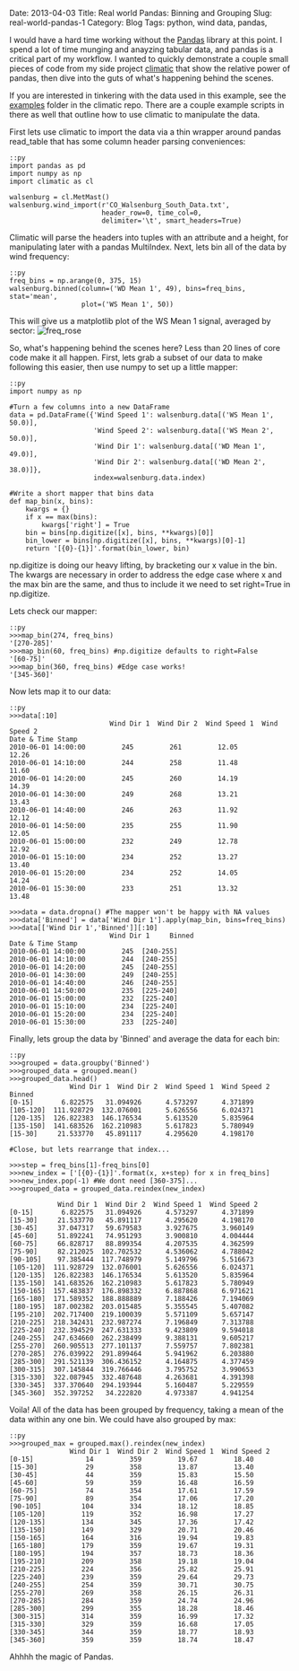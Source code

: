Date: 2013-04-03
Title: Real world Pandas: Binning and Grouping
Slug: real-world-pandas-1
Category: Blog
Tags: python, wind data, pandas, 

I would have a hard time working without the [Pandas](http://pandas.pydata.org/) library at this point. I spend a lot of time munging and anayzing tabular data, and pandas is a critical part of my workflow. I wanted to quickly demonstrate a couple small pieces of code from my side project [climatic](https://github.com/wrobstory/climatic) that show the relative power 
of pandas, then dive into the guts of what's happening behind the scenes. 

If you are interested in tinkering with the data used in this example, see the [examples](https://github.com/wrobstory/climatic/tree/master/examples) folder in the climatic repo. There are a couple example scripts in there as well that outline how to use climatic to manipulate the data. 

First lets use climatic to import the data via a thin wrapper around pandas read_table that has some column header parsing conveniences: 

    ::py
    import pandas as pd
    import numpy as np
    import climatic as cl

    walsenburg = cl.MetMast()
    walsenburg.wind_import(r'CO_Walsenburg_South_Data.txt', 
                           header_row=0, time_col=0, 
                           delimiter='\t', smart_headers=True)
                           
Climatic will parse the headers into tuples with an attribute and a height, for manipulating later with a pandas MultiIndex. Next, lets bin all of the data by wind frequency:

    ::py
    freq_bins = np.arange(0, 375, 15)
    walsenburg.binned(column=('WD Mean 1', 49), bins=freq_bins, stat='mean', 
                      plot=('WS Mean 1', 50))

This will give us a matplotlib plot of the WS Mean 1 signal, averaged by sector: 
![freq_rose](http://farm9.staticflickr.com/8242/8618644004_4863172421_o.png)

So, what's happening behind the scenes here? Less than 20 lines of core code make it all happen. First, lets grab a subset of our data to make following this easier, then use numpy to set up a little mapper: 

    ::py
    import numpy as np
    
    #Turn a few columns into a new DataFrame
    data = pd.DataFrame({'Wind Speed 1': walsenburg.data[('WS Mean 1', 50.0)], 
                         'Wind Speed 2': walsenburg.data[('WS Mean 2', 50.0)], 
                         'Wind Dir 1': walsenburg.data[('WD Mean 1', 49.0)],
                         'Wind Dir 2': walsenburg.data[('WD Mean 2', 38.0)]}, 
                         index=walsenburg.data.index)
    
    #Write a short mapper that bins data
    def map_bin(x, bins):
        kwargs = {}
        if x == max(bins):
            kwargs['right'] = True
        bin = bins[np.digitize([x], bins, **kwargs)[0]]
        bin_lower = bins[np.digitize([x], bins, **kwargs)[0]-1]
        return '[{0}-{1}]'.format(bin_lower, bin)
        
np.digitize is doing our heavy lifting, by bracketing our x value in the bin. The kwargs are necessary in order to address the edge case where x and the max bin are the same, and thus to include it we need to set right=True in np.digitize.

Lets check our mapper: 

    ::py
    >>>map_bin(274, freq_bins)
    '[270-285]'
    >>>map_bin(60, freq_bins) #np.digitize defaults to right=False
    '[60-75]'
    >>>map_bin(360, freq_bins) #Edge case works!
    '[345-360]'
    
Now lets map it to our data:

    ::py
    >>>data[:10]
                             Wind Dir 1  Wind Dir 2  Wind Speed 1  Wind Speed 2
    Date & Time Stamp                                                      
    2010-06-01 14:00:00         245         261         12.05         12.26
    2010-06-01 14:10:00         244         258         11.48         11.60
    2010-06-01 14:20:00         245         260         14.19         14.39
    2010-06-01 14:30:00         249         268         13.21         13.43
    2010-06-01 14:40:00         246         263         11.92         12.12
    2010-06-01 14:50:00         235         255         11.90         12.05
    2010-06-01 15:00:00         232         249         12.78         12.92
    2010-06-01 15:10:00         234         252         13.27         13.40
    2010-06-01 15:20:00         234         252         14.05         14.24
    2010-06-01 15:30:00         233         251         13.32         13.48
    
    >>>data = data.dropna() #The mapper won't be happy with NA values
    >>>data['Binned'] = data['Wind Dir 1'].apply(map_bin, bins=freq_bins)
    >>>data[['Wind Dir 1','Binned']][:10]
                             Wind Dir 1     Binned
    Date & Time Stamp                         
    2010-06-01 14:00:00         245  [240-255]
    2010-06-01 14:10:00         244  [240-255]
    2010-06-01 14:20:00         245  [240-255]
    2010-06-01 14:30:00         249  [240-255]
    2010-06-01 14:40:00         246  [240-255]
    2010-06-01 14:50:00         235  [225-240]
    2010-06-01 15:00:00         232  [225-240]
    2010-06-01 15:10:00         234  [225-240]
    2010-06-01 15:20:00         234  [225-240]
    2010-06-01 15:30:00         233  [225-240]
    
Finally, lets group the data by 'Binned' and average the data for each bin: 

    ::py
    >>>grouped = data.groupby('Binned')
    >>>grouped_data = grouped.mean()
    >>>grouped_data.head() 
                   Wind Dir 1  Wind Dir 2  Wind Speed 1  Wind Speed 2
    Binned                                                       
    [0-15]       6.822575   31.094926      4.573297      4.371899
    [105-120]  111.928729  132.076001      5.626556      6.024371
    [120-135]  126.822383  146.176534      5.613520      5.835964
    [135-150]  141.683526  162.210983      5.617823      5.780949
    [15-30]     21.533770   45.891117      4.295620      4.198170
    
    #Close, but lets rearrange that index...
    
    >>>step = freq_bins[1]-freq_bins[0]
    >>>new_index = ['[{0}-{1}]'.format(x, x+step) for x in freq_bins]
    >>>new_index.pop(-1) #We dont need [360-375]...
    >>>grouped_data = grouped_data.reindex(new_index)
    
                Wind Dir 1  Wind Dir 2  Wind Speed 1  Wind Speed 2
    [0-15]       6.822575   31.094926      4.573297      4.371899
    [15-30]     21.533770   45.891117      4.295620      4.198170
    [30-45]     37.047317   59.679583      3.927675      3.960149
    [45-60]     51.892241   74.951293      3.900810      4.004444
    [60-75]     66.828717   88.899354      4.207535      4.362599
    [75-90]     82.212025  102.702532      4.536062      4.788042
    [90-105]    97.385444  117.748979      5.149796      5.516673
    [105-120]  111.928729  132.076001      5.626556      6.024371
    [120-135]  126.822383  146.176534      5.613520      5.835964
    [135-150]  141.683526  162.210983      5.617823      5.780949
    [150-165]  157.483837  176.898332      6.887868      6.971621
    [165-180]  171.589352  188.888889      7.188426      7.194069
    [180-195]  187.002382  203.015485      5.355545      5.407082
    [195-210]  202.717400  219.100039      5.571109      5.657147
    [210-225]  218.342431  232.987274      7.196849      7.313788
    [225-240]  232.394529  247.631333      9.423809      9.594018
    [240-255]  247.634660  262.238499      9.388131      9.605217
    [255-270]  260.905513  277.101137      7.559757      7.802381
    [270-285]  276.039922  291.899464      5.941962      6.203880
    [285-300]  291.521139  306.436152      4.164875      4.377459
    [300-315]  307.145844  319.766446      3.795752      3.990653
    [315-330]  322.087945  332.487648      4.263681      4.391398
    [330-345]  337.370640  294.193944      5.160487      5.229559
    [345-360]  352.397252   34.222820      4.973387      4.941254

Voila! All of the data has been grouped by frequency, taking a mean of the data within any one bin. We could have also grouped by max: 

    ::py
    >>>grouped_max = grouped.max().reindex(new_index)
                   Wind Dir 1  Wind Dir 2  Wind Speed 1  Wind Speed 2
    [0-15]             14         359         19.67         18.40
    [15-30]            29         358         13.87         13.40
    [30-45]            44         359         15.83         15.50
    [45-60]            59         359         16.48         16.59
    [60-75]            74         354         17.61         17.59
    [75-90]            89         354         17.06         17.20
    [90-105]          104         334         18.12         18.85
    [105-120]         119         352         16.98         17.27
    [120-135]         134         345         17.36         17.42
    [135-150]         149         329         20.71         20.46
    [150-165]         164         316         19.94         19.83
    [165-180]         179         359         19.67         19.31
    [180-195]         194         357         18.73         18.36
    [195-210]         209         358         19.18         19.04
    [210-225]         224         356         25.82         25.91
    [225-240]         239         359         29.64         29.73
    [240-255]         254         359         30.71         30.75
    [255-270]         269         358         26.15         26.31
    [270-285]         284         359         24.74         24.96
    [285-300]         299         355         18.28         18.46
    [300-315]         314         359         16.99         17.32
    [315-330]         329         359         16.68         17.05
    [330-345]         344         359         18.77         18.93
    [345-360]         359         359         18.74         18.47
    
Ahhhh the magic of Pandas. 